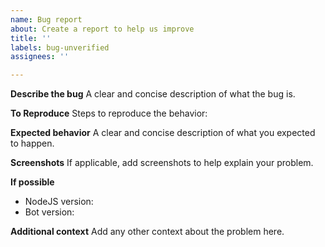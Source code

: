 ```yaml
---
name: Bug report
about: Create a report to help us improve
title: ''
labels: bug-unverified
assignees: ''

---
```


**Describe the bug**
A clear and concise description of what the bug is.

**To Reproduce**
Steps to reproduce the behavior:

**Expected behavior**
A clear and concise description of what you expected to happen.

**Screenshots**
If applicable, add screenshots to help explain your problem.

**If possible**
 - NodeJS version:
 - Bot version:

**Additional context**
Add any other context about the problem here.
